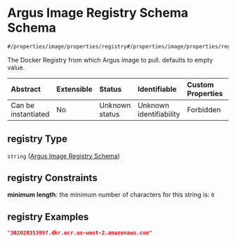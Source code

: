 # Argus Image Registry Schema Schema

```txt
#/properties/image/properties/registry#/properties/image/properties/registry
```

The Docker Registry from which Argus image to pull.
defaults to empty value.

| Abstract            | Extensible | Status         | Identifiable            | Custom Properties | Additional Properties | Access Restrictions | Defined In                                                        |
| :------------------ | :--------- | :------------- | :---------------------- | :---------------- | :-------------------- | :------------------ | :---------------------------------------------------------------- |
| Can be instantiated | No         | Unknown status | Unknown identifiability | Forbidden         | Allowed               | none                | [values.schema.json\*](values.schema.json "open original schema") |

## registry Type

`string` ([Argus Image Registry Schema](values-properties-argus-docker-image-schema-properties-argus-image-registry-schema.md))

## registry Constraints

**minimum length**: the minimum number of characters for this string is: `0`

## registry Examples

```json
"382028353997.dkr.ecr.us-west-2.amazonaws.com"
```
